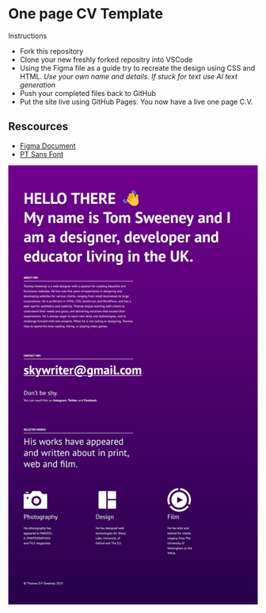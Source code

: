 # One page CV Template

Instructions

- Fork this repository
- Clone your new freshly forked repositry into VSCode
- Using the Figma file as a guide try to recreate the design using CSS and HTML. *Use your own name and details. If stuck for text use AI text generation*
- Push your completed files back to GitHub
- Put the site live using GitHub Pages. You now have a live one page C.V.

## Rescources

- [Figma Document](https://www.figma.com/file/nluU8xLNXkiRFXOkgz7Nlk/Untitled?type=design&node-id=0%3A1&t=pM52QXZUzHNwUfSL-1)
- [PT Sans Font](https://fonts.google.com/specimen/PT+Sans)

![The exported figma design](wireframe.jpg "The design")